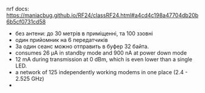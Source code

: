 

 nrf docs: https://maniacbug.github.io/RF24/classRF24.html#a4cd4c198a47704db20b6b5cf0731cd58

 - без антени: до 30 метрів в приміщенні, та 100 ззовні
 - один прийомник на 6 передатчиків
 - За один сеанс можно отправить в буфер 32 байта.
 - consumes 26 µA in standby mode and 900 nA at power down mode
 - 12 mA during transmission at 0 dBm, which is even lower than a single LED.
 - a network of 125 independently working modems in one place (2.4 - 2.525 GHz)
 - 
